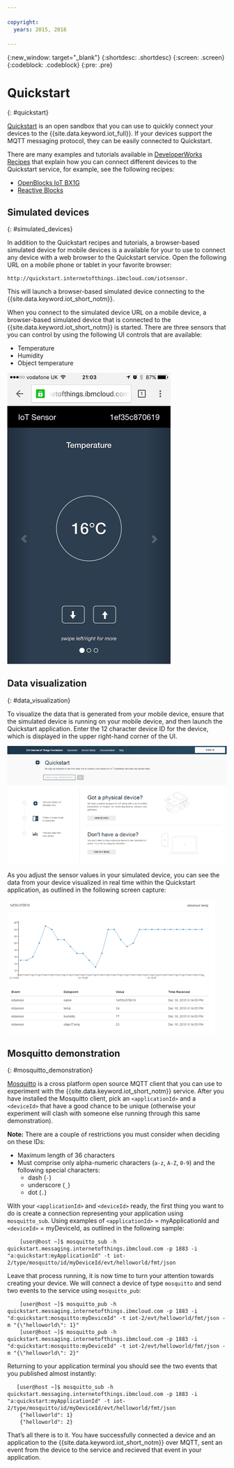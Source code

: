 ```yaml
---

copyright:
  years: 2015, 2016

---
```


{:new_window: target="_blank"}
{:shortdesc: .shortdesc}
{:screen: .screen}
{:codeblock: .codeblock}
{:pre: .pre}

# Quickstart
{: #quickstart}


[Quickstart](https://quickstart.internetofthings.ibmcloud.com/#/) is an open sandbox that you can use to quickly connect your devices to the {{site.data.keyword.iot_full}}. If your devices support the MQTT messaging protocol, they can be easily connected to Quickstart.

There are many examples and tutorials available in [DeveloperWorks Recipes](https://developer.ibm.com/recipes/) that explain how you can connect different devices to the Quickstart service, for example, see the following recipes:

- [OpenBlocks IoT BX1G](https://developer.ibm.com/recipes/tutorials/openblocks-iot-bx1g-for-iot-foundation-quickstart/)
- [Reactive Blocks](https://developer.ibm.com/recipes/tutorials/reactive-blocks-and-java-to-iot-foundation-part-1-quickstart/)


## Simulated devices
{: #simulated_devices}

In addition to the Quickstart recipes and tutorials, a browser-based simulated device for mobile devices is a available for your to use to connect any device with a web browser to the Quickstart service. Open the following URL on a mobile phone or tablet in your favorite browser:

```
http://quickstart.internetofthings.ibmcloud.com/iotsensor.

```

This will launch a browser-based simulated device connecting to the {{site.data.keyword.iot_short_notm}}.


When you connect to the simulated device URL on a mobile device, a browser-based simulated device that is connected to the {{site.data.keyword.iot_short_notm}} is started. There are three sensors that you can control by using the following UI controls that are available:

- Temperature
- Humidity
- Object temperature


![image](iotsensor.png)

## Data visualization
{: #data_visualization}

To visualize the data that is generated from your mobile device, ensure that the simulated device is running on your mobile device, and then launch the Quickstart application. Enter the 12 character device ID for the device, which is displayed in the upper right-hand corner of the UI.

![image](quickstart.png)

As you adjust the sensor values in your simulated device, you can see the data from your device visualized in real time within the Quickstart application, as outlined in the following screen capture:

![image](iotsensor_data.png)


## Mosquitto demonstration
{: #mosquitto_demonstration}

[Mosquitto](http://mosquitto.org/) is a cross platform open source MQTT client that you can use to experiment with the {{site.data.keyword.iot_short_notm}} service. After you have installed the Mosquitto client, pick an `<applicationId>` and a `<deviceId>` that have a good chance to be unique (otherwise your experiment will clash with someone else running through this same demonstration).

**Note:** There are a couple of restrictions you must consider when deciding on these IDs:
 -   Maximum length of 36 characters
 -   Must comprise only alpha-numeric characters (`a-z`, `A-Z`, `0-9`) and the following special characters:
     -   dash (`-`)
     -   underscore (`_`)
     -   dot (`.`)

With your `<applicationId>` and `<deviceId>` ready, the first thing you want to do is create a connection representing your application using `mosquitto_sub`. Using examples of `<applicationId>` = myApplicationId and `<deviceId>` = myDeviceId, as outlined in the following sample:

```
    [user@host ~]$ mosquitto_sub -h quickstart.messaging.internetofthings.ibmcloud.com -p 1883 -i "a:quickstart:myApplicationId" -t iot-2/type/mosquitto/id/myDeviceId/evt/helloworld/fmt/json

```

Leave that process running, it is now time to turn your attention towards creating your device. We will connect a device of type `mosquitto` and send two events to the service using `mosquitto_pub`:

```
    [user@host ~]$ mosquitto_pub -h quickstart.messaging.internetofthings.ibmcloud.com -p 1883 -i "d:quickstart:mosquitto:myDeviceId" -t iot-2/evt/helloworld/fmt/json -m "{\"helloworld\": 1}"
    [user@host ~]$ mosquitto_pub -h quickstart.messaging.internetofthings.ibmcloud.com -p 1883 -i "d:quickstart:mosquitto:myDeviceId" -t iot-2/evt/helloworld/fmt/json -m "{\"helloworld\": 2}"
```
Returning to your application terminal you should see the two events that you published almost instantly:

```
   [user@host ~]$ mosquitto_sub -h quickstart.messaging.internetofthings.ibmcloud.com -p 1883 -i "a:quickstart:myApplicationId" -t iot-2/type/mosquitto/id/myDeviceId/evt/helloworld/fmt/json
    {"helloworld": 1}
    {"helloworld": 2}
```

That’s all there is to it. You have successfully connected a device and an application to the {{site.data.keyword.iot_short_notm}} over MQTT, sent an event from the device to the service and recieved that event in your application.
